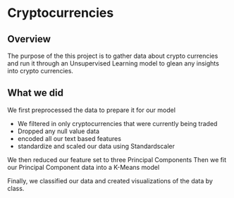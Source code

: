 # Cryptocurrencies

## Overview
The purpose of the this project is to gather data about crypto currencies and run it
through an Unsupervised Learning model to glean any insights into crypto currencies.

## What we did
We first preprocessed the data to prepare it for our model
- We filtered in only cryptocurrencies that were currently being traded
- Dropped any null value data
- encoded all our text based features
- standardize and scaled our data using Standardscaler

We then reduced our feature set to three Principal Components
Then we fit our Principal Component data into a K-Means model

Finally, we classified our data and created visualizations of the data by class.